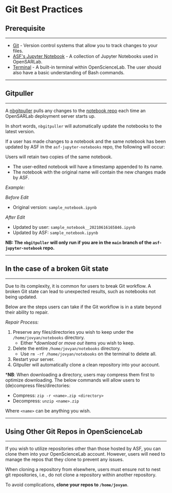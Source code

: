 # Git Best Practices

## **Prerequisite** 

---

- [Git](https://git-scm.com/about) - Version control systems that allow you to track changes to your files.
- [ASF's Jupyter Notebook](https://github.com/asfadmin/asf-jupyter-notebooks) - A collection of Jupyter Notebooks used in OpenSARLab.
- [Terminal](./OpenSARLab_terminal.md) - A built-in terminal within OpenScienceLab. The user should also have a basic understanding of Bash commands.

---

## **Gitpuller**

---

A [nbgitpuller](https://jupyterhub.github.io/nbgitpuller/) pulls any changes to the [notebook repo](https://github.com/ASFOpenSARlab/opensarlab-notebooks) each time an OpenSARLab deployment server starts up. 

In short words, `nbgitpuller` will automatically update the notebooks to the latest version. 

If a user has made changes to a notebook and the same notebook has been updated by ASF in the `asf-jupyter-notebooks` repo, the following will occur:

Users will retain two copies of the same notebook.
- The user-edited notebook will have a timestamp appended to its name. 
- The notebook with the original name will contain the new changes made by ASF.

*Example:*    

_Before Edit_
- Original version: `sample_notebook.ipynb`

_After Edit_
- Updated by user: `sample_notebook__20210616165846.ipynb`
- Updated by ASF: `sample_notebook.ipynb`

__NB: The `nbgitpuller` will only run if you are in the `main` branch of the `asf-jupyter-notebook` repo.__

<!--  So is this saying that if one file is missing from remote then none of the files from remote will be pulled? Thus removing one remote file will sabotage the whole thing? -->

---

## **In the case of a broken Git state**

---

Due to its complexity, it is common for users to break Git workflow. A broken Git state can lead to unexpected results, such as notebooks not being updated.

Below are the steps users can take if the Git workflow is in a state beyond their ability to repair.

_Repair Process:_

1. Preserve any files/directories you wish to keep under the `/home/jovyan/notebooks` directory.
    - Either *_download_ or _move out_ items you wish to keep.
1. Delete the entire `/home/jovyan/notebooks` directory.
    - Use `rm -rf /home/jovyan/notebooks` on the terminal to delete all.
1. Restart your server.
1. Gitpuller will automatically clone a clean repository into your account.


*__NB__: When downloading a directory, users may compress them first to optimize downloading. The below commands will allow users to (de)compress files/directories:

- Compress: `zip -r <name>.zip <directory>`
- Decompress: `unzip <name>.zip`

Where `<name>` can be anything you wish.


--- 

## **Using Other Git Repos in OpenScienceLab**

---

If you wish to utilize repositories other than those hosted by ASF, you can clone them into your OpenScienceLab account. However, users will need to manage the repos that they clone to prevent any issues.

When cloning a repository from elsewhere, users must ensure not to nest git repositories, i.e., do not clone a repository within another repository.

To avoid complications, **clone your repos to `/home/jovyan`**. 
